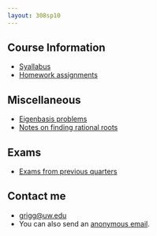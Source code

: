 ```yaml
---
layout: 308sp10
---
```


## Course Information

-   [Syallabus](syllabus-math308h.pdf)
-   [Homework assignments](homework.html)

## Miscellaneous

-   [Eigenbasis problems](eigenbasis.pdf)
-   [Notes on finding rational roots](factoring.pdf)

## Exams

-   [Exams from previous quarters]({{site.url}}/math308/exams/)

## Contact me

-   <grigg@uw.edu>
-   You can also send an [anonymous
    email](https://catalysttools.washington.edu/umail/form/grigg/2621).

